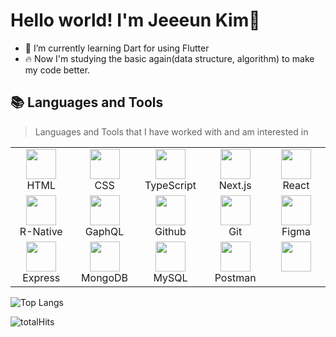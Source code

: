 # Hello world! I'm Jeeeun Kim👋

- 🌱 I’m currently learning Dart for using Flutter
- 🔥 Now I'm studying the basic again(data structure, algorithm) to make my code better.

## 📚 Languages and Tools

> Languages and Tools that I have worked with and am interested in

<table>
  <tr>
    <td align="center" width="96">
      <img src="https://skillicons.dev/icons?i=html" width="48" height="48"/>
      <br>HTML
    </td>
    <td align="center"width="96">
      <img src="https://skillicons.dev/icons?i=css" width="48" height="48"/>
      <br>CSS
    </td>
    <td align="center"width="96">
      <img src="https://skillicons.dev/icons?i=ts" width="48" height="48"/>
      <br>TypeScript
    </td>
    <td align="center"width="96">
      <img src="https://skillicons.dev/icons?i=nextjs" width="48" height="48"/>
      <br>Next.js
    </td>
    <td align="center"width="96">
      <img src="https://skillicons.dev/icons?i=react" width="48" height="48"/>
      <br>React
    </td>
  </tr>
  <tr>
    <td align="center">
      <img src="https://skillicons.dev/icons?i=react&theme=light" width="48" height="48"/>
      <br>R-Native
    </td>
    <td align="center">
      <img src="https://skillicons.dev/icons?i=graphql" width="48" height="48"/>
      <br>GaphQL
    </td>
    <td align="center">
      <img src="https://techstack-generator.vercel.app/github-icon.svg" width="48" height="48" />
      <br>Github
    </td>
    <td align="center">
      <img src="https://skillicons.dev/icons?i=git"width="48" height="48"/>
      <br>Git
    </td>
    <td align="center">
      <img src="https://skillicons.dev/icons?i=figma" width="48" height="48"/>
      <br>Figma
    </td>
    </tr>
  <tr>
    <td align="center">
      <img src="https://skillicons.dev/icons?i=express" width="48" height="48"/>
      <br>Express
    </td>
    <td align="center">
      <img src="https://skillicons.dev/icons?i=mongodb" width="48" height="48"/>
      <br>MongoDB
    </td>
    <td align="center">
      <img src="https://skillicons.dev/icons?i=mysql" width="48" height="48"/>
      <br>MySQL
    </td>
    <td align="center">
      <img src="https://skillicons.dev/icons?i=postman" width="48" height="48"/>
      <br>Postman
    </td>
     <td align="center">
      <img src="https://skillicons.dev/icons?i=styledcomponents" width="48" height="48"/>
      <br> 
    </td>
  </tr>
</table>

![Top Langs](https://github-readme-stats.vercel.app/api/top-langs/?username=baymaxxxxx&layout=compact)

![totalHits](https://komarev.com/ghpvc/?username=baymaxxxxx&color=FFD400&label=+Welcome+%F0%9F%98%80+)

<!--
**baymaxxxxx/baymaxxxxx** is a ✨ _special_ ✨ repository because its `README.md` (this file) appears on your GitHub profile.

<img src="https://user-images.githubusercontent.com/74038190/212741999-016fddbd-617a-4448-8042-0ecf907aea25.gif" width="500" alt="NUX_Octodex">
<code><img width="37" src="https://user-images.githubusercontent.com/25181517/117447155-6a868a00-af3d-11eb-9cfe-245df15c9f3f.png" alt="JavaScript" title="JavaScript"/></code>
[![gmail](https://img.shields.io/badge/pauliney3k@gmail.com-EA4335?style=flat&logo=Gmail&logoColor=white)](mailto:pauliney3k@gmail.com)

Here are some ideas to get you started:

- 🔭 I’m currently working on ...
- 🌱 I’m currently learning Dart for using Flutter
- 👯 I’m looking to collaborate on ...
- 🤔 I’m looking for help with ...
- 💬 Ask me about ...
- 📫 How to reach me: ...
- 😄 Pronouns: ...
- ⚡ Fun fact: ...
-->
